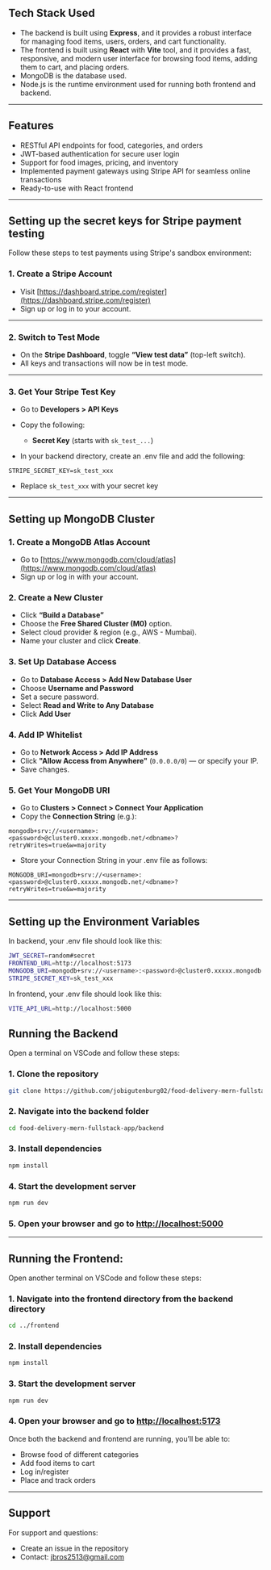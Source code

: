 ## Tech Stack Used

- The backend is built using **Express**, and it provides a robust interface for managing food items, users, orders, and cart functionality. 
- The frontend is built using **React** with **Vite** tool, and it provides a fast, responsive, and modern user interface for browsing food items, adding them to cart, and placing orders.
- MongoDB is the database used.
- Node.js is the runtime environment used for running both frontend and backend.

---

## Features

- RESTful API endpoints for food, categories, and orders
- JWT-based authentication for secure user login
- Support for food images, pricing, and inventory
- Implemented payment gateways using Stripe API for seamless online transactions
- Ready-to-use with React frontend

---

## Setting up the secret keys for Stripe payment testing

Follow these steps to test payments using Stripe's sandbox environment:

### 1. Create a Stripe Account

* Visit [https://dashboard.stripe.com/register](https://dashboard.stripe.com/register)
* Sign up or log in to your account.

---

### 2. Switch to Test Mode

* On the **Stripe Dashboard**, toggle **“View test data”** (top-left switch).
* All keys and transactions will now be in test mode.

---

### 3. Get Your Stripe Test Key

- Go to **Developers > API Keys**
- Copy the following:

  * **Secret Key** (starts with `sk_test_...`)

- In your backend directory, create an .env file and add the following:

```env
STRIPE_SECRET_KEY=sk_test_xxx
```
- Replace `sk_test_xxx` with your secret key

---

## Setting up MongoDB Cluster

### 1. Create a MongoDB Atlas Account

- Go to [https://www.mongodb.com/cloud/atlas](https://www.mongodb.com/cloud/atlas)
- Sign up or log in with your account.

### 2. Create a New Cluster

- Click **“Build a Database”**
- Choose the **Free Shared Cluster (M0)** option.
- Select cloud provider & region (e.g., AWS - Mumbai).
- Name your cluster and click **Create**.

### 3. Set Up Database Access

- Go to **Database Access > Add New Database User**
- Choose **Username and Password**
- Set a secure password.
- Select **Read and Write to Any Database**
- Click **Add User**

### 4. Add IP Whitelist

- Go to **Network Access > Add IP Address**
- Click **"Allow Access from Anywhere"** (`0.0.0.0/0`) — or specify your IP.
- Save changes.

### 5. Get Your MongoDB URI

- Go to **Clusters > Connect > Connect Your Application**
- Copy the **Connection String** (e.g.):

```
mongodb+srv://<username>:<password>@cluster0.xxxxx.mongodb.net/<dbname>?retryWrites=true&w=majority
```
- Store your Connection String in your .env file as follows:
  
```env
MONGODB_URI=mongodb+srv://<username>:<password>@cluster0.xxxxx.mongodb.net/<dbname>?retryWrites=true&w=majority
```

---

## Setting up the Environment Variables

In backend, your .env file should look like this:

```bash
JWT_SECRET=random#secret
FRONTEND_URL=http://localhost:5173
MONGODB_URI=mongodb+srv://<username>:<password>@cluster0.xxxxx.mongodb.net/<dbname>?retryWrites=true&w=majority
STRIPE_SECRET_KEY=sk_test_xxx
```

In frontend, your .env file should look like this:

```bash
VITE_API_URL=http://localhost:5000
```

## Running the Backend

Open a terminal on VSCode and follow these steps:

### 1. Clone the repository

```bash
git clone https://github.com/jobigutenburg02/food-delivery-mern-fullstack-app.git
```

### 2. Navigate into the backend folder

```bash
cd food-delivery-mern-fullstack-app/backend
```

### 3. Install dependencies

```bash
npm install
```

### 4. Start the development server 

```bash
npm run dev
```

### 5. Open your browser and go to [http://localhost:5000](http://localhost:5000)

---

## Running the Frontend:

Open another terminal on VSCode and follow these steps:

### 1. Navigate into the frontend directory from the backend directory

```bash
cd ../frontend
```

### 2. Install dependencies

```bash
npm install
```

### 3. Start the development server

```bash
npm run dev
```

### 4. Open your browser and go to [http://localhost:5173](http://localhost:5173)

Once both the backend and frontend are running, you’ll be able to:
 - Browse food of different categories
 - Add food items to cart
 - Log in/register
 - Place and track orders
   
---

## Support

For support and questions:
- Create an issue in the repository
- Contact: jbros2513@gmail.com
